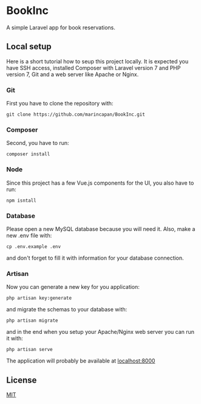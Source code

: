 # BookInc
A simple Laravel app for book reservations.
## Local setup
Here is a short tutorial how to seup this project locally. It is expected you have SSH access, installed Composer with Laravel version 7 and PHP version 7, Git and a web server like Apache or Nginx.

### Git
First you have to clone the repository with:
```
git clone https://github.com/marincapan/BookInc.git
```

### Composer
Second, you have to run:
```
composer install
```

### Node
Since this project has a few Vue.js components for the UI, you also have to run:
```
npm isntall
```

### Database
Please open a new MySQL database because you will need it. Also, make a new .env file with:
```
cp .env.example .env
```
and don't forget to fill it with information for your database connection.

### Artisan
Now you can generate a new key for you application:
```
php artisan key:generate
```
and migrate the schemas to your database with:
```
php artisan migrate
```
and in the end when you setup your Apache/Nginx web server you can run it with:
```
php artisan serve
```
The application will probably be available at [localhost:8000](http://127.0.0.1:8000)

## License
[MIT](https://choosealicense.com/licenses/mit/)
